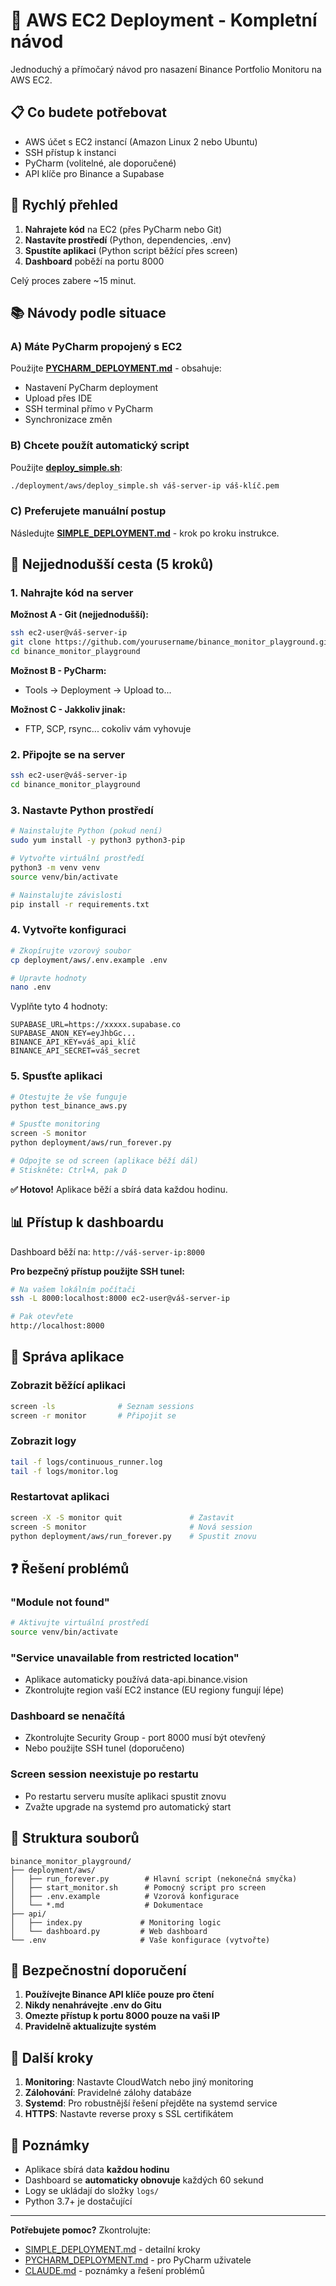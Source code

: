 # 🚀 AWS EC2 Deployment - Kompletní návod

Jednoduchý a přímočarý návod pro nasazení Binance Portfolio Monitoru na AWS EC2.

## 📋 Co budete potřebovat

- AWS účet s EC2 instancí (Amazon Linux 2 nebo Ubuntu)
- SSH přístup k instanci 
- PyCharm (volitelné, ale doporučené)
- API klíče pro Binance a Supabase

## 🎯 Rychlý přehled

1. **Nahrajete kód** na EC2 (přes PyCharm nebo Git)
2. **Nastavíte prostředí** (Python, dependencies, .env)
3. **Spustíte aplikaci** (Python script běžící přes screen)
4. **Dashboard** poběží na portu 8000

Celý proces zabere ~15 minut.

## 📚 Návody podle situace

### A) Máte PyCharm propojený s EC2

Použijte **[PYCHARM_DEPLOYMENT.md](deployment/aws/PYCHARM_DEPLOYMENT.md)** - obsahuje:
- Nastavení PyCharm deployment
- Upload přes IDE
- SSH terminal přímo v PyCharm
- Synchronizace změn

### B) Chcete použít automatický script

Použijte **[deploy_simple.sh](deployment/aws/deploy_simple.sh)**:
```bash
./deployment/aws/deploy_simple.sh váš-server-ip váš-klíč.pem
```

### C) Preferujete manuální postup

Následujte **[SIMPLE_DEPLOYMENT.md](deployment/aws/SIMPLE_DEPLOYMENT.md)** - krok po kroku instrukce.

## 🚀 Nejjednodušší cesta (5 kroků)

### 1. Nahrajte kód na server

**Možnost A - Git (nejjednodušší):**
```bash
ssh ec2-user@váš-server-ip
git clone https://github.com/yourusername/binance_monitor_playground.git
cd binance_monitor_playground
```

**Možnost B - PyCharm:**
- Tools → Deployment → Upload to...

**Možnost C - Jakkoliv jinak:**
- FTP, SCP, rsync... cokoliv vám vyhovuje

### 2. Připojte se na server

```bash
ssh ec2-user@váš-server-ip
cd binance_monitor_playground
```

### 3. Nastavte Python prostředí

```bash
# Nainstalujte Python (pokud není)
sudo yum install -y python3 python3-pip

# Vytvořte virtuální prostředí
python3 -m venv venv
source venv/bin/activate

# Nainstalujte závislosti
pip install -r requirements.txt
```

### 4. Vytvořte konfiguraci

```bash
# Zkopírujte vzorový soubor
cp deployment/aws/.env.example .env

# Upravte hodnoty
nano .env
```

Vyplňte tyto 4 hodnoty:
```
SUPABASE_URL=https://xxxxx.supabase.co
SUPABASE_ANON_KEY=eyJhbGc...
BINANCE_API_KEY=váš_api_klíč
BINANCE_API_SECRET=váš_secret
```

### 5. Spusťte aplikaci

```bash
# Otestujte že vše funguje
python test_binance_aws.py

# Spusťte monitoring
screen -S monitor
python deployment/aws/run_forever.py

# Odpojte se od screen (aplikace běží dál)
# Stiskněte: Ctrl+A, pak D
```

**✅ Hotovo!** Aplikace běží a sbírá data každou hodinu.

## 📊 Přístup k dashboardu

Dashboard běží na: `http://váš-server-ip:8000`

**Pro bezpečný přístup použijte SSH tunel:**
```bash
# Na vašem lokálním počítači
ssh -L 8000:localhost:8000 ec2-user@váš-server-ip

# Pak otevřete
http://localhost:8000
```

## 🔧 Správa aplikace

### Zobrazit běžící aplikaci
```bash
screen -ls              # Seznam sessions
screen -r monitor       # Připojit se
```

### Zobrazit logy
```bash
tail -f logs/continuous_runner.log
tail -f logs/monitor.log
```

### Restartovat aplikaci
```bash
screen -X -S monitor quit               # Zastavit
screen -S monitor                       # Nová session  
python deployment/aws/run_forever.py    # Spustit znovu
```

## ❓ Řešení problémů

### "Module not found"
```bash
# Aktivujte virtuální prostředí
source venv/bin/activate
```

### "Service unavailable from restricted location"
- Aplikace automaticky používá data-api.binance.vision
- Zkontrolujte region vaší EC2 instance (EU regiony fungují lépe)

### Dashboard se nenačítá
- Zkontrolujte Security Group - port 8000 musí být otevřený
- Nebo použijte SSH tunel (doporučeno)

### Screen session neexistuje po restartu
- Po restartu serveru musíte aplikaci spustit znovu
- Zvažte upgrade na systemd pro automatický start

## 📁 Struktura souborů

```
binance_monitor_playground/
├── deployment/aws/
│   ├── run_forever.py        # Hlavní script (nekonečná smyčka)
│   ├── start_monitor.sh      # Pomocný script pro screen
│   ├── .env.example          # Vzorová konfigurace
│   └── *.md                  # Dokumentace
├── api/
│   ├── index.py             # Monitoring logic
│   └── dashboard.py         # Web dashboard
└── .env                     # Vaše konfigurace (vytvořte)
```

## 🔐 Bezpečnostní doporučení

1. **Používejte Binance API klíče pouze pro čtení**
2. **Nikdy nenahrávejte .env do Gitu**
3. **Omezte přístup k portu 8000 pouze na vaši IP**
4. **Pravidelně aktualizujte systém**

## 🚀 Další kroky

1. **Monitoring**: Nastavte CloudWatch nebo jiný monitoring
2. **Zálohování**: Pravidelné zálohy databáze
3. **Systemd**: Pro robustnější řešení přejděte na systemd service
4. **HTTPS**: Nastavte reverse proxy s SSL certifikátem

## 📝 Poznámky

- Aplikace sbírá data **každou hodinu**
- Dashboard se **automaticky obnovuje** každých 60 sekund
- Logy se ukládají do složky `logs/`
- Python 3.7+ je dostačující

---

**Potřebujete pomoc?** Zkontrolujte:
- [SIMPLE_DEPLOYMENT.md](deployment/aws/SIMPLE_DEPLOYMENT.md) - detailní kroky
- [PYCHARM_DEPLOYMENT.md](deployment/aws/PYCHARM_DEPLOYMENT.md) - pro PyCharm uživatele
- [CLAUDE.md](CLAUDE.md) - poznámky a řešení problémů